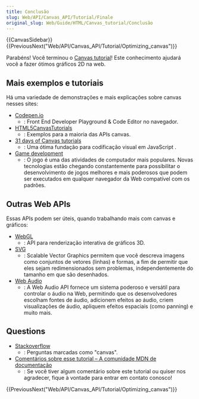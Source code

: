 ```yaml
---
title: Conclusão
slug: Web/API/Canvas_API/Tutorial/Finale
original_slug: Web/Guide/HTML/Canvas_tutorial/Conclusão
---
```


{{CanvasSidebar}} {{PreviousNext("Web/API/Canvas_API/Tutorial/Optimizing_canvas")}}

Parabéns! Você terminou o [Canvas tutorial](/pt-BR/docs/Web/API/Canvas_API/Tutorial)! Este conhecimento ajudará você a fazer ótimos gráficos 2D na web.

## Mais exemplos e tutoriais

Há uma variedade de demonstrações e mais explicações sobre canvas nesses sites:

- [Codepen.io](http://codepen.io/search?q=canvas)
  - : Front End Developer Playground & Code Editor no navegador.
- [HTML5CanvasTutorials](http://www.html5canvastutorials.com/)
  - : Exemplos para a maioria das APIs canvas.
- [31 days of Canvas tutorials](http://creativejs.com/2011/08/31-days-of-canvas-tutorials/)
  - : Uma ótima fundação para codificação visual em JavaScript .
- [Game development](/pt-BR/docs/Games)
  - : O jogo é uma das atividades de computador mais populares. Novas tecnologias estão chegando constantemente para possibilitar o desenvolvimento de jogos melhores e mais poderosos que podem ser executados em qualquer navegador da Web compatível com os padrões.

## Outras Web APIs

Essas APIs podem ser úteis, quando trabalhando mais com canvas e gráficos:

- [WebGL](/pt-BR/docs/Web/WebGL)
  - : API para renderização interativa de gráficos 3D.
- [SVG](/pt-BR/docs/Web/SVG)
  - : Scalable Vector Graphics permitem que você descreva imagens como conjuntos de vetores (linhas) e formas, a fim de permitir que eles sejam redimensionados sem problemas, independentemente do tamanho em que são desenhados.
- [Web Audio](/pt-BR/docs/Web/API/Web_Audio_API)
  - : A Web Audio API fornece um sistema poderoso e versátil para controlar o áudio na Web, permitindo que os desenvolvedores escolham fontes de áudio, adicionem efeitos ao áudio, criem visualizações de áudio, apliquem efeitos espaciais (como panning) e muito mais.

## Questions

- [Stackoverflow](http://stackoverflow.com/questions/tagged/canvas)
  - : Perguntas marcadas como "canvas".
- [Comentários sobre esse tutorial – A comunidade MDN de documentação](/pt-BR/docs/MDN)
  - : Se você tiver algum comentário sobre este tutorial ou quiser nos agradecer, fique à vontade para entrar em contato conosco!

{{PreviousNext("Web/API/Canvas_API/Tutorial/Optimizing_canvas")}}
